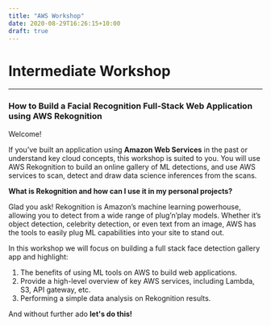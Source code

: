 ```yaml
---
title: "AWS Workshop"
date: 2020-08-29T16:26:15+10:00
draft: true
---
```


# Intermediate Workshop
___

### How to Build a Facial Recognition Full-Stack Web Application **using AWS Rekognition**

Welcome!

If you’ve built an application using **Amazon Web Services** in the past or understand key cloud concepts, this workshop is suited to you. You will use AWS Rekognition to build an online gallery of ML detections, and use AWS services to scan, detect and draw data science inferences from the scans.

**What is Rekognition and how can I use it in my personal projects?**

Glad you ask! Rekognition is Amazon’s machine learning powerhouse, allowing you to detect from a wide range of plug’n’play models. Whether it’s object detection, celebrity detection, or even text from an image, AWS has the tools to easily plug ML capabilities into your site to stand out.

In this workshop we will focus on building a full stack face detection gallery app and highlight:

1. The benefits of using ML tools on AWS to build web applications.
2. Provide a high-level overview of key AWS services, including Lambda, S3, API gateway, etc.
3. Performing a simple data analysis on Rekognition results.

And without further ado **let's do this!**